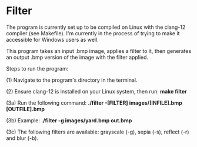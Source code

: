 # Filter

The program is currently set up to be compiled on Linux with the clang-12 compiler (see Makefile). I'm currently in the process of trying to make it accessible for Windows users as well.

This program takes an input .bmp image, applies a filter to it, then generates an output .bmp version of the image with the filter applied.

Steps to run the program:

(1) Navigate to the program's directory in the terminal.

(2) Ensure clang-12 is installed on your Linux system, then run: **make filter**

(3a) Run the following command: **./filter -[FILTER] images/[INFILE].bmp [OUTFILE].bmp**

(3b) Example: **./filter -g images/yard.bmp out.bmp**

(3c) The following filters are available: grayscale (-g), sepia (-s), reflect (-r) and blur (-b).
